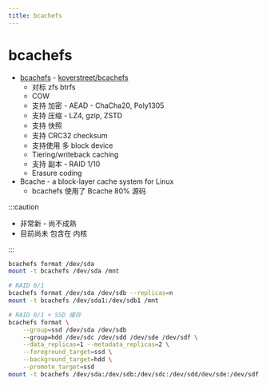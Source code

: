 ```yaml
---
title: bcachefs
---
```


# bcachefs

- [bcachefs](https://bcachefs.org) - [koverstreet/bcachefs](https://github.com/koverstreet/bcachefs)
  - 对标 zfs btrfs
  - COW
  - 支持 加密 - AEAD - ChaCha20, Poly1305
  - 支持 压缩 - LZ4, gzip, ZSTD
  - 支持 快照
  - 支持 CRC32 checksum
  - 支持使用 多 block device
  - Tiering/writeback caching
  - 支持 副本 - RAID 1/10
  - Erasure coding
- Bcache - a block-layer cache system for Linux
  - bcachefs 使用了 Bcache 80% 源码

:::caution

- 非常新 - 尚不成熟
- 目前尚未 包含在 内核

:::

```bash
bcachefs format /dev/sda
mount -t bcachefs /dev/sda /mnt

# RAID 0/1
bcachefs format /dev/sda /dev/sdb --replicas=n
mount -t bcachefs /dev/sda1:/dev/sdb1 /mnt

# RAID 0/1 + SSD 缓存
bcachefs format \
    --group=ssd /dev/sda /dev/sdb
    --group=hdd /dev/sdc /dev/sdd /dev/sde /dev/sdf \
    --data_replicas=1 --metadata_replicas=2 \
    --foreground_target=ssd \
    --background_target=hdd \
    --promote_target=ssd
mount -t bcachefs /dev/sda:/dev/sdb:/dev/sdc:/dev/sdd/dev/sde:/dev/sdf /mnt
```

